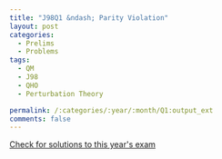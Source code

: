 ```yaml
---
title: "J98Q1 &ndash; Parity Violation"
layout: post
categories:
  - Prelims
  - Problems
tags:
  - QM
  - J98
  - QHO
  - Perturbation Theory

permalink: /:categories/:year/:month/Q1:output_ext
comments: false
---
```

<object data="1998J1Q.pdf" type="application/pdf" width="100%" height="500"></object>
<div class="message"><a href='https://princetonprelim.com/prelim/0/'>Check for solutions to this year's exam</a></div>